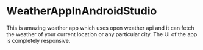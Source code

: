 # WeatherAppInAndroidStudio
This is amazing weather app which uses open weather api and it can fetch the weather of your current location or any particular city. The UI of the app is completely responsive.
